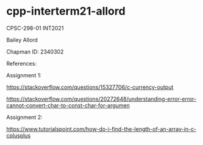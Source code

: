 # cpp-interterm21-allord
CPSC-298-01 INT2021

Bailey Allord

Chapman ID: 2340302

References:

Assignment 1:

https://stackoverflow.com/questions/15327706/c-currency-output

https://stackoverflow.com/questions/20272648/understanding-error-error-cannot-convert-char-to-const-char-for-argumen

Assignment 2:

https://www.tutorialspoint.com/how-do-i-find-the-length-of-an-array-in-c-cplusplus
